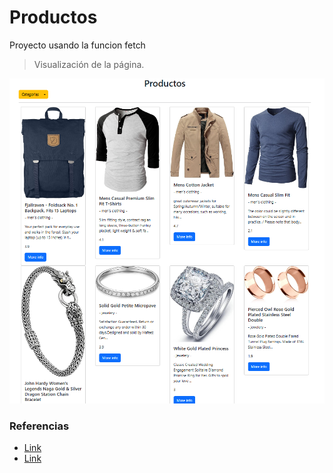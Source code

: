 # Productos
Proyecto usando la funcion fetch

> Visualización de la página.

![Image](./imagenes/index_productos.jpeg)

### Referencias

* [Link](https://developer.mozilla.org/en-US/docs/Web/API/Window/fetch)
* [Link](https://developer.mozilla.org/en-US/docs/Web/API/Fetch_API/Using_Fetch)